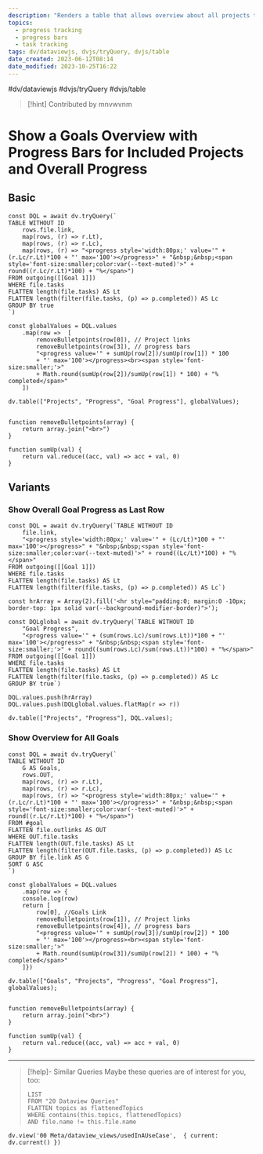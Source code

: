 ```yaml
---
description: "Renders a table that allows overview about all projects that belong to a overarching goal as well as the total progress for this goal calculated from the projects' progress"
topics:
  - progress tracking
  - progress bars
  - task tracking
tags: dv/dataviewjs, dvjs/tryQuery, dvjs/table
date_created: 2023-06-12T08:14
date_modified: 2023-10-25T16:22
---
```


#dv/dataviewjs #dvjs/tryQuery #dvjs/table

> [!hint] Contributed by mnvwvnm

# Show a Goals Overview with Progress Bars for Included Projects and Overall Progress

## Basic

```dataviewjs
const DQL = await dv.tryQuery(`
TABLE WITHOUT ID
	rows.file.link,
	map(rows, (r) => r.Lt),
	map(rows, (r) => r.Lc),
	map(rows, (r) => "<progress style='width:80px;' value='" + (r.Lc/r.Lt)*100 + "' max='100'></progress>" + "&nbsp;&nbsp;<span style='font-size:smaller;color:var(--text-muted)'>" + round((r.Lc/r.Lt)*100) + "%</span>")
FROM outgoing([[Goal 1]])
WHERE file.tasks
FLATTEN length(file.tasks) AS Lt
FLATTEN length(filter(file.tasks, (p) => p.completed)) AS Lc
GROUP BY true
`)

const globalValues = DQL.values
	.map(row =>  [
		removeBulletpoints(row[0]), // Project links
		removeBulletpoints(row[3]), // progress bars
		"<progress value='" + sumUp(row[2])/sumUp(row[1]) * 100
		+ "' max='100'></progress><br><span style='font-size:smaller;'>"
		+ Math.round(sumUp(row[2])/sumUp(row[1]) * 100) + "% completed</span>"
	])

dv.table(["Projects", "Progress", "Goal Progress"], globalValues);


function removeBulletpoints(array) {
	return array.join("<br>")
}

function sumUp(val) {
	return val.reduce((acc, val) => acc + val, 0)
}
```

## Variants

### Show Overall Goal Progress as Last Row

```dataviewjs
const DQL = await dv.tryQuery(`TABLE WITHOUT ID
	file.link,
	"<progress style='width:80px;' value='" + (Lc/Lt)*100 + "' max='100'></progress>" + "&nbsp;&nbsp;<span style='font-size:smaller;color:var(--text-muted)'>" + round((Lc/Lt)*100) + "%</span>"
FROM outgoing([[Goal 1]])
WHERE file.tasks
FLATTEN length(file.tasks) AS Lt
FLATTEN length(filter(file.tasks, (p) => p.completed)) AS Lc`)

const hrArray = Array(2).fill('<hr style="padding:0; margin:0 -10px; border-top: 1px solid var(--background-modifier-border)">');

const DQLglobal = await dv.tryQuery(`TABLE WITHOUT ID
	"Goal Progress",
	"<progress value='" + (sum(rows.Lc)/sum(rows.Lt))*100 + "' max='100'></progress>" + "&nbsp;&nbsp;<span style='font-size:smaller;'>" + round((sum(rows.Lc)/sum(rows.Lt))*100) + "%</span>"
FROM outgoing([[Goal 1]])
WHERE file.tasks
FLATTEN length(file.tasks) AS Lt
FLATTEN length(filter(file.tasks, (p) => p.completed)) AS Lc
GROUP BY true`)

DQL.values.push(hrArray)
DQL.values.push(DQLglobal.values.flatMap(r => r))

dv.table(["Projects", "Progress"], DQL.values);
```

### Show Overview for All Goals

```dataviewjs
const DQL = await dv.tryQuery(`
TABLE WITHOUT ID
	G AS Goals,
	rows.OUT,
	map(rows, (r) => r.Lt),
	map(rows, (r) => r.Lc),
	map(rows, (r) => "<progress style='width:80px;' value='" + (r.Lc/r.Lt)*100 + "' max='100'></progress>" + "&nbsp;&nbsp;<span style='font-size:smaller;color:var(--text-muted)'>" + round((r.Lc/r.Lt)*100) + "%</span>")
FROM #goal
FLATTEN file.outlinks AS OUT
WHERE OUT.file.tasks
FLATTEN length(OUT.file.tasks) AS Lt
FLATTEN length(filter(OUT.file.tasks, (p) => p.completed)) AS Lc
GROUP BY file.link AS G
SORT G ASC
`)

const globalValues = DQL.values
	.map(row => {
	console.log(row)
	return [
		row[0], //Goals Link
		removeBulletpoints(row[1]), // Project links
		removeBulletpoints(row[4]), // progress bars
		"<progress value='" + sumUp(row[3])/sumUp(row[2]) * 100
		+ "' max='100'></progress><br><span style='font-size:smaller;'>"
		+ Math.round(sumUp(row[3])/sumUp(row[2]) * 100) + "% completed</span>"
	]})

dv.table(["Goals", "Projects", "Progress", "Goal Progress"], globalValues);


function removeBulletpoints(array) {
	return array.join("<br>")
}

function sumUp(val) {
	return val.reduce((acc, val) => acc + val, 0)
}
```

---

<!-- === end of query page ===  -->

> [!help]- Similar Queries
> Maybe these queries are of interest for you, too:
>
> ```dataview
> LIST
> FROM "20 Dataview Queries"
> FLATTEN topics as flattenedTopics
> WHERE contains(this.topics, flattenedTopics)
> AND file.name != this.file.name
> ```

```dataviewjs
dv.view('00 Meta/dataview_views/usedInAUseCase',  { current: dv.current() })
```
